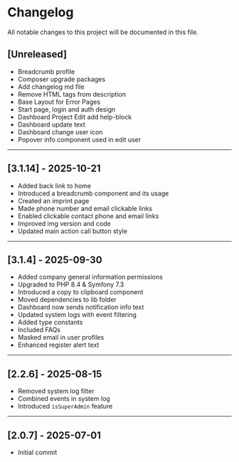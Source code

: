 # Changelog

All notable changes to this project will be documented in this file.

## [Unreleased]
- Breadcrumb profile
- Composer upgrade packages
- Add changelog md file
- Remove HTML tags from description
- Base Layout for Error Pages
- Start page, login and auth design
- Dashboard Project Edit add help-block
- Dashboard update text
- Dashboard change user icon
- Popover info component used in edit user

---

## [3.1.14] - 2025-10-21
- Added back link to home
- Introduced a breadcrumb component and its usage
- Created an imprint page
- Made phone number and email clickable links
- Enabled clickable contact phone and email links
- Improved img version and code
- Updated main action call button style

---

## [3.1.4] - 2025-09-30
- Added company general information permissions
- Upgraded to PHP 8.4 & Symfony 7.3
- Introduced a copy to clipboard component
- Moved dependencies to lib folder
- Dashboard now sends notification info text
- Updated system logs with event filtering
- Added type constants
- Included FAQs
- Masked email in user profiles
- Enhanced register alert text

---

## [2.2.6] - 2025-08-15
- Removed system log filter
- Combined events in system log
- Introduced `isSuperAdmin` feature

---

## [2.0.7] - 2025-07-01
- Initial commit
